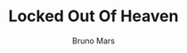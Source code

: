 ---
layout: post
title: Locked Out Of Heaven
author: Bruno Mars
language: "Français"
image:
  artist: bruno-mars.png
---